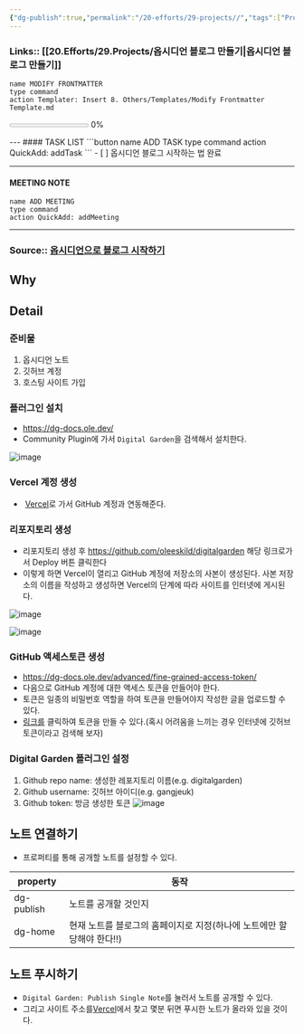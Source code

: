 ```yaml
---
{"dg-publish":true,"permalink":"/20-efforts/29-projects//","tags":["ProjectNode","gardenEntry"]}
---
```



### Links::  [[20.Efforts/29.Projects/옵시디언 블로그 만들기\|옵시디언 블로그 만들기]]

```button
name MODIFY FRONTMATTER
type command 
action Templater: Insert 8. Others/Templates/Modify Frontmatter Template.md
```

<p><span data-tag-name="p" class="el-p"><p dir="auto"><progress value="0" max="100"></progress> 0%</p></span></p>
---
#### TASK LIST
```button
name ADD TASK
type command 
action QuickAdd: addTask 
```
- [ ] 옵시디언 블로그 시작하는 법 완료

---
#### MEETING NOTE
```button
name ADD MEETING
type command 
action QuickAdd: addMeeting
```

---
### Source:: [옵시디언으로 블로그 시작하기](https://deepfield.blog/kr/%EC%A7%80%EC%8B%9D%EB%82%98%EB%88%94/%EC%98%B5%EC%8B%9C%EB%94%94%EC%96%B8%EC%9C%BC%EB%A1%9C%20%EB%B8%94%EB%A1%9C%EA%B7%B8%20%EC%8B%9C%EC%9E%91%ED%95%98%EA%B8%B0/)
## Why


## Detail
### 준비물
1. 옵시디언 노트
2. 깃허브 계정
3. 호스팅 사이트 가입

### 플러그인 설치
- https://dg-docs.ole.dev/
- Community Plugin에 가서 `Digital Garden`을 검색해서 설치한다.

![image](https://github.com/user-attachments/assets/3949101f-9e1d-4715-aab9-d6f718819783)

### Vercel 계정 생성
-  [Vercel](https://github.com/signup)로 가서 GitHub 계정과 연동해준다.
### 리포지토리 생성
- 리포지토리 생성 후 https://github.com/oleeskild/digitalgarden 해당 링크로가서 Deploy 버튼 클릭한다
- 이렇게 하면 Vercel이 열리고 GitHub 계정에 저장소의 사본이 생성된다. 사본 저장소의 이름을 작성하고 생성하면 Vercel의 단계에 따라 사이트를 인터넷에 게시된다.

![image](https://github.com/user-attachments/assets/8b371813-b355-4c2c-abe4-247c78591a32)

![image](https://github.com/user-attachments/assets/fa8421f8-0d56-40f9-b1e0-410121ab0f18)

### GitHub 액세스토큰 생성
- https://dg-docs.ole.dev/advanced/fine-grained-access-token/
- 다음으로 GitHub 계정에 대한 액세스 토큰을 만들어야 한다.
- 토큰은 일종의 비밀번호 역할을 하여 토큰을 만들어야지 작성한 글을 업로드할 수 있다.
- [링크를](https://github.com/settings/tokens/new?scopes=repo) 클릭하여 토큰을 만들 수 있다.(혹시 어려움을 느끼는 경우 인터넷에 깃허브 토큰이라고 검색해 보자)

### Digital Garden 플러그인 설정
1. Github repo name: 생성한 레포지토리 이름(e.g. digitalgarden)
2. Github username: 깃허브 아이디(e.g. gangjeuk)
3. Github token: 방금 생성한 토큰
![image](https://github.com/user-attachments/assets/47e4cadc-92f5-4432-813a-73bc23b0c3f7)

## 노트 연결하기
- 프로퍼티를 통해 공개할 노트를 설정할 수 있다.

| property   | 동작                                       |
| ---------- | ---------------------------------------- |
| dg-publish | 노트를 공개할 것인지                              |
| dg-home    | 현재 노트를 블로그의 홈페이지로 지정(하나에 노트에만 할당해야 한다!!) |
## 노트 푸시하기
- `Digital Garden: Publish Single Note`를 눌러서 노트를 공개할 수 있다.
- 그리고 사이트 주소를[Vercel](https://vercel.com/dashboard)에서 찾고 몇분 뒤면 푸시한 노트가 올라와 있을 것이다.